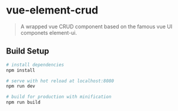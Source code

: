 # vue-element-crud

> A wrapped vue CRUD component based on the famous vue UI componets element-ui. 

## Build Setup

``` bash
# install dependencies
npm install

# serve with hot reload at localhost:8080
npm run dev

# build for production with minification
npm run build
```
